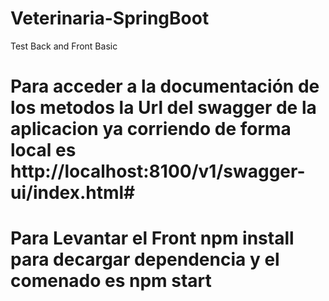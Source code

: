 # Veterinaria-SpringBoot
Test Back and Front Basic
# Para acceder a la documentación de los metodos la Url del swagger de la aplicacion ya corriendo de forma local es http://localhost:8100/v1/swagger-ui/index.html#
# Para Levantar el Front npm install para decargar dependencia y el comenado es npm start
